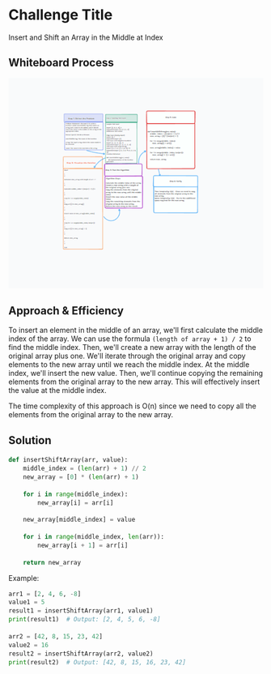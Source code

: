 # Challenge Title

Insert and Shift an Array in the Middle at Index

## Whiteboard Process

![Alt text](image.png)

## Approach & Efficiency

To insert an element in the middle of an array, we'll first calculate the middle index of the array. We can use the formula `(length of array + 1) / 2` to find the middle index. Then, we'll create a new array with the length of the original array plus one. We'll iterate through the original array and copy elements to the new array until we reach the middle index. At the middle index, we'll insert the new value. Then, we'll continue copying the remaining elements from the original array to the new array. This will effectively insert the value at the middle index.

The time complexity of this approach is O(n) since we need to copy all the elements from the original array to the new array.

## Solution

```python
def insertShiftArray(arr, value):
    middle_index = (len(arr) + 1) // 2
    new_array = [0] * (len(arr) + 1)

    for i in range(middle_index):
        new_array[i] = arr[i]

    new_array[middle_index] = value

    for i in range(middle_index, len(arr)):
        new_array[i + 1] = arr[i]

    return new_array
```

Example:

```python
arr1 = [2, 4, 6, -8]
value1 = 5
result1 = insertShiftArray(arr1, value1)
print(result1)  # Output: [2, 4, 5, 6, -8]

arr2 = [42, 8, 15, 23, 42]
value2 = 16
result2 = insertShiftArray(arr2, value2)
print(result2)  # Output: [42, 8, 15, 16, 23, 42]
```
